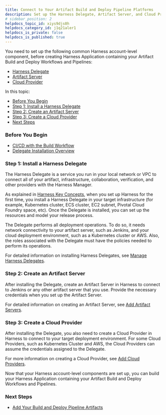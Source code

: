 ```yaml
---
title: Connect to Your Artifact Build and Deploy Pipeline Platforms
description: Set up the Harness Delegate, Artifact Server, and Cloud Provider for the Pipeline.
# sidebar_position: 2
helpdocs_topic_id: xiys9djs0h
helpdocs_category_id: j1q21aler1
helpdocs_is_private: false
helpdocs_is_published: true
---
```


You need to set up the following common Harness account-level component, before creating Harness Application containing your Artifact Build and Deploy Workflows and Pipelines:

* [Harness Delegate](/article/xiys9djs0h-1-harness-accountsetup#step_1_install_a_harness_delegate)
* [Artifact Server](/article/xiys9djs0h-1-harness-accountsetup#step_2_create_an_artifact_server)
* [Cloud Provider](/article/xiys9djs0h-1-harness-accountsetup#step_3_create_a_cloud_provider)

In this topic:

* [Before You Begin](https://docs.harness.io/article/xiys9djs0h-1-harness-accountsetup#before_you_begin)
* [Step 1: Install a Harness Delegate](https://docs.harness.io/article/xiys9djs0h-1-harness-accountsetup#step_1_install_a_harness_delegate)
* [Step 2: Create an Artifact Server](https://docs.harness.io/article/xiys9djs0h-1-harness-accountsetup#step_2_create_an_artifact_server)
* [Step 3: Create a Cloud Provider](https://docs.harness.io/article/xiys9djs0h-1-harness-accountsetup#step_3_create_a_cloud_provider)
* [Next Steps](https://docs.harness.io/article/xiys9djs0h-1-harness-accountsetup#next_steps)

### Before You Begin

* [CI/CD with the Build Workflow](/article/wqytbv2bfd-ci-cd-with-the-build-workflow)
* [Delegate Installation Overview](/article/igftn7rrtg-delegate-installation-overview)

### Step 1: Install a Harness Delegate

The Harness Delegate is a service you run in your local network or VPC to connect all of your artifact, infrastructure, collaboration, verification, and other providers with the Harness Manager.

As explained in [Harness Key Concepts](https://docs.harness.io/article/4o7oqwih6h-harness-key-concepts), when you set up Harness for the first time, you install a Harness Delegate in your target infrastructure (for example, Kubernetes cluster, ECS cluster, EC2 subnet, Pivotal Cloud Foundry space, etc). Once the Delegate is installed, you can set up the resources and model your release process.

The Delegate performs all deployment operations. To do so, it needs network connectivity to your artifact server, such as Jenkins, and your cloud deployment environment, such as a Kubernetes cluster or AWS. Also, the roles associated with the Delegate must have the policies needed to perform its operations.

For detailed information on installing Harness Delegates, see [Manage Harness Delegates](https://docs.harness.io/category/gyd73rp7np-manage-delegates).

### Step 2: Create an Artifact Server

After installing the Delegate, create an Artifact Server in Harness to connect to Jenkins or any other artifact server that you use. Provide the necessary credentials when you set up the Artifact Server.

For detailed information on creating an Artifact Server, see [Add Artifact Servers](/article/7dghbx1dbl-configuring-artifact-server).

### Step 3: Create a Cloud Provider

After installing the Delegate, you also need to create a Cloud Provider in Harness to connect to your target deployment environment. For some Cloud Providers, such as Kubernetes Cluster and AWS, the Cloud Providers can assume the credentials assigned to the Delegate.

For more information on creating a Cloud Provider, see [Add Cloud Providers](/article/whwnovprrb-cloud-providers).

Now that your Harness account-level components are set up, you can build your Harness Application containing your Artifact Build and Deploy Workflows and Pipelines.

### Next Steps

* [Add Your Build and Deploy Pipeline Artifacts](/article/xhh8oi4bkh-2-service-and-artifact-source)

